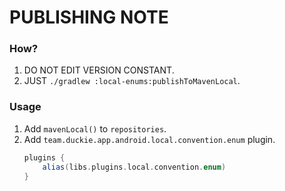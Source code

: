 # PUBLISHING NOTE

### How?

1. DO NOT EDIT VERSION CONSTANT.
2. JUST `./gradlew :local-enums:publishToMavenLocal`.

### Usage

1. Add `mavenLocal()` to `repositories`.
2. Add `team.duckie.app.android.local.convention.enum` plugin.
   ```gradle
   plugins {
       alias(libs.plugins.local.convention.enum)
   }
   ```

